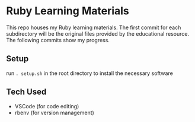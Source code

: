 # Ruby Learning Materials

This repo houses my Ruby learning materials.  The first commit for each subdirectory will be the original files provided by the educational resource. The following commits show my progress.

## Setup
run `. setup.sh` in the root directory to install the necessary software

## Tech Used
- VSCode (for code editing)
- rbenv (for version management)
